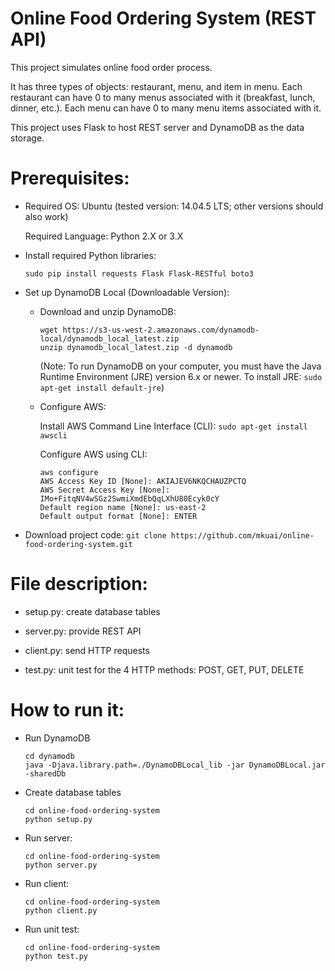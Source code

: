 Online Food Ordering System (REST API)
====

This project simulates online food order process.

It has three types of objects: restaurant, menu, and item in menu. 
Each restaurant can have 0 to many menus associated with it (breakfast, lunch, dinner, etc.).
Each menu can have 0 to many menu items associated with it.

This project uses Flask to host REST server and DynamoDB as the data storage.

# Prerequisites:

- Required OS: Ubuntu (tested version: 14.04.5 LTS; other versions should also work)

    Required Language: Python 2.X or 3.X

- Install required Python libraries:

    `sudo pip install requests Flask Flask-RESTful boto3`

- Set up DynamoDB Local (Downloadable Version):

    - Download and unzip DynamoDB: 
        ```
        wget https://s3-us-west-2.amazonaws.com/dynamodb-local/dynamodb_local_latest.zip 
        unzip dynamodb_local_latest.zip -d dynamodb
        ```
        (Note: To run DynamoDB on your computer, you must have the Java Runtime Environment (JRE) version 6.x or newer. 
        To install JRE:  `sudo apt-get install default-jre`)
    - Configure AWS:
    
        Install AWS Command Line Interface (CLI): `sudo apt-get install awscli`
        
        Configure AWS using CLI:
        ```
        aws configure
        AWS Access Key ID [None]: AKIAJEV6NKQCHAUZPCTQ
        AWS Secret Access Key [None]: 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
        Default region name [None]: us-east-2
        Default output format [None]: ENTER
        ```

- Download project code: `git clone https://github.com/mkuai/online-food-ordering-system.git`

# File description:

- setup.py: create database tables

- server.py: provide REST API

- client.py: send HTTP requests

- test.py: unit test for the 4 HTTP methods: POST, GET, PUT, DELETE

# How to run it:

 - Run DynamoDB
     ```
     cd dynamodb
     java -Djava.library.path=./DynamoDBLocal_lib -jar DynamoDBLocal.jar -sharedDb
     ```



- Create database tables
    ```
    cd online-food-ordering-system
    python setup.py
    ```

- Run server:
    ```
    cd online-food-ordering-system
    python server.py
    ```

- Run client:
    ```
    cd online-food-ordering-system
    python client.py
    ```

- Run unit test:
    ```
    cd online-food-ordering-system
    python test.py
    ```


